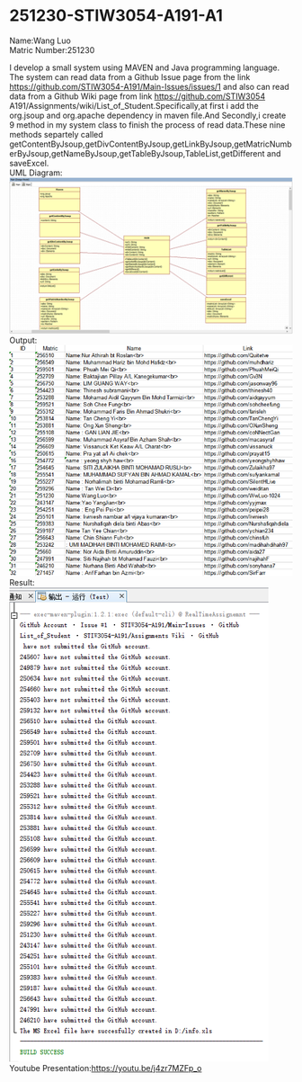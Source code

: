 # 251230-STIW3054-A191-A1
Name:Wang Luo  
Matric Number:251230  

I develop a small system using MAVEN and Java programming language. The system can read data from a Github Issue page from the link https://github.com/STIW3054-A191/Main-Issues/issues/1 and also can read data from a Github Wiki page from link https://github.com/STIW3054 A191/Assignments/wiki/List_of_Student.Specifically,at first i add the org.jsoup and org.apache dependency in maven file.And Secondly,i create 9 method in my system class to finish the process of read data.These nine methods separtely called       getContentByJsoup,getDivContentByJsoup,getLinkByJsoup,getMatricNumberByJsoup,getNameByJsoup,getTableByJsoup,TableList,getDifferent and saveExcel.  
UML Diagram:![Image text](http://github.com/WwLuo-1024/251230-STIW3054-A191-A1/raw/master/Images/003.png)  
Output:![Image text](http://github.com/WwLuo-1024/251230-STIW3054-A191-A1/raw/master/Images/output.png)  
Result:![Image text](http://github.com/WwLuo-1024/251230-STIW3054-A191-A1/raw/master/Images/result.png)  
Youtube Presentation:https://youtu.be/j4zr7MZFp_o
